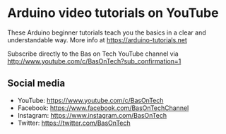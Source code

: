 # Arduino video tutorials on YouTube

These Arduino beginner tutorials teach you the basics in a clear and understandable way. More info at https://arduino-tutorials.net

Subscribe directly to the Bas on Tech YouTube channel via http://www.youtube.com/c/BasOnTech?sub_confirmation=1

## Social media
- YouTube:    https://www.youtube.com/c/BasOnTech
- Facebook:   https://www.facebook.com/BasOnTechChannel
- Instagram:  https://www.instagram.com/BasOnTech
- Twitter:    https://twitter.com/BasOnTech
